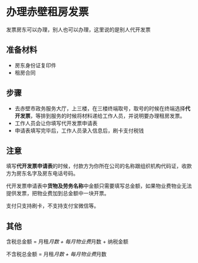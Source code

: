 # 办理赤壁租房发票

发票房东可以办理，别人也可以办理，这里说的是别人代开发票

## 准备材料

+ 房东身份证复印件
+ 租房合同

## 步骤

+ 去赤壁市政务服务大厅，上三楼，在三楼终端取号，取号的时候在终端选择**代开发票**，等排到服务的时候将材料递给工作人员，并说明要办理租房发票。
+ 工作人员会让你填写代开发票申请表
+ 申请表填写完毕后，工作人员录入信息后，刷卡支付税钱

## 注意

填写**代开发票申请表**的时候，付款方为你所在公司的名称跟组织机构代码证，收款方为房东名字及房东电话号码。

代开发票申请表中**货物及劳务名称**中金额只需要填写总金额，如果物业费物业无法提供发票，把物业费加到总金额中一块开票。 

支付只支持刷卡，不支持支付宝微信等。

## 其他

含税总金额 = 月租*月数 + 每月物业费*月数 + 纳税金额

不含税总金额 = 月租*月数 + 每月物业费*月数

